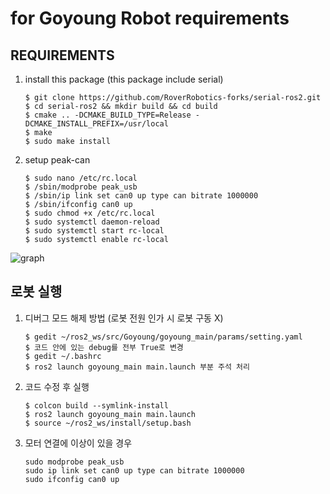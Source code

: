# for Goyoung Robot requirements

## REQUIREMENTS
1. install this package
    (this package include serial)
    ```
    $ git clone https://github.com/RoverRobotics-forks/serial-ros2.git
    $ cd serial-ros2 && mkdir build && cd build
    $ cmake .. -DCMAKE_BUILD_TYPE=Release -DCMAKE_INSTALL_PREFIX=/usr/local
    $ make
    $ sudo make install
    ```
2. setup peak-can
    ```
    $ sudo nano /etc/rc.local
    $ /sbin/modprobe peak_usb
    $ /sbin/ip link set can0 up type can bitrate 1000000
    $ /sbin/ifconfig can0 up
    $ sudo chmod +x /etc/rc.local
    $ sudo systemctl daemon-reload
    $ sudo systemctl start rc-local
    $ sudo systemctl enable rc-local
    ```

![graph](https://github.com/user-attachments/assets/7c14f059-065e-4177-9ffd-469d97e559c2)


## 로봇 실행
1. 디버그 모드 해제 방법 (로봇 전원 인가 시 로봇 구동 X)
    ```
    $ gedit ~/ros2_ws/src/Goyoung/goyoung_main/params/setting.yaml
    $ 코드 안에 있는 debug를 전부 True로 변경
    $ gedit ~/.bashrc
    $ ros2 launch goyoung_main main.launch 부분 주석 처리
    ```
2. 코드 수정 후 실행
    ```
    $ colcon build --symlink-install
    $ ros2 launch goyoung_main main.launch
    $ source ~/ros2_ws/install/setup.bash
    ```
3. 모터 연결에 이상이 있을 경우
    ```
    sudo modprobe peak_usb
    sudo ip link set can0 up type can bitrate 1000000
    sudo ifconfig can0 up
    ```